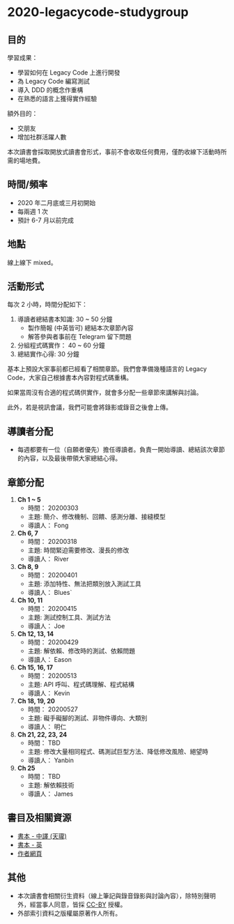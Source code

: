 # 2020-legacycode-studygroup

## 目的

學習成果：

- 學習如何在 Legacy Code 上進行開發
- 為 Legacy Code 編寫測試
- 導入 DDD 的概念作重構
- 在熟悉的語言上獲得實作經驗

額外目的：

- 交朋友
- 增加社群活躍人數

本次讀書會採取開放式讀書會形式，事前不會收取任何費用，僅酌收線下活動時所需的場地費。

## 時間/頻率

- 2020 年二月底或三月初開始
- 每兩週 1 次
- 預計 6-7 月以前完成

## 地點

線上線下 mixed。

## 活動形式

每次 2 小時，時間分配如下：

1. 導讀者總結書本知識: 30 ~ 50 分鐘
   - 製作簡報 (中英皆可) 總結本次章節內容
   - 解答參與者事前在 Telegram 留下問題
2. 分組程式碼實作： 40 ~ 60 分鐘
3. 總結實作心得: 30 分鐘

基本上預設大家事前都已經看了相關章節。我們會準備幾種語言的 Legacy Code，大家自己根據書本內容對程式碼重構。

如果當周沒有合適的程式碼供實作，就會多分配一些章節來講解與討論。

此外，若是視訊會議，我們可能會將錄影或錄音之後會上傳。

## 導讀者分配

- 每週都要有一位（自願者優先）擔任導讀者。負責一開始導讀、總結該次章節的內容，以及最後帶領大家總結心得。

## 章節分配

1. **Ch 1 ~ 5**
   - 時間： 20200303
   - 主題: 簡介、修改機制、回饋、感測分離、接縫模型
   - 導讀人： Fong
1. **Ch 6, 7**
   - 時間： 20200318
   - 主題: 時間緊迫需要修改、漫長的修改
   - 導讀人： River
1. **Ch 8, 9**
   - 時間： 20200401
   - 主題: 添加特性、無法把類別放入測試工具
   - 導讀人： Blues`
1. **Ch 10, 11**
   - 時間： 20200415
   - 主題: 測試控制工具、測試方法
   - 導讀人： Joe
1. **Ch 12, 13, 14**
   - 時間： 20200429
   - 主題: 解依賴、修改時的測試、依賴問題
   - 導讀人： Eason
1. **Ch 15, 16, 17**
   - 時間： 20200513
   - 主題: API 呼叫、程式碼理解、程式結構
   - 導讀人： Kevin
1. **Ch 18, 19, 20**
   - 時間： 20200527
   - 主題: 礙手礙腳的測試、非物件導向、大類別
   - 導讀人： 明仁
1. **Ch 21, 22, 23, 24**
   - 時間： TBD
   - 主題: 修改大量相同程式、碼測試巨型方法、降低修改風險、絕望時
   - 導讀人： Yanbin
1. **Ch 25**
   - 時間： TBD
   - 主題: 解依賴技術
   - 導讀人： James

## 書目及相關資源

- [書本 - 中譯 (天瓏)](https://www.tenlong.com.tw/products/9789864344000)
- [書本 - 英](https://github.com/ontiyonke/book-1/blob/master/%5BPROGRAMMING%5D%5BWorking%20Effectively.%20with%20Legacy%20Code%5D.pdf)
- [作者網頁](https://michaelfeathers.silvrback.com/)

## 其他

- 本次讀書會相關衍生資料（線上筆記與錄音錄影與討論內容），除特別聲明外，經當事人同意，皆採 [CC-BY](https://creativecommons.org/licenses/by/3.0/tw/) 授權。
- 外部索引資料之版權屬原著作人所有。
